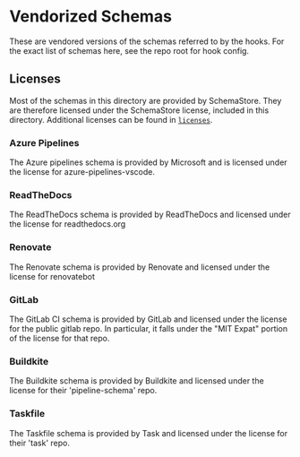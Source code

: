 # Vendorized Schemas

These are vendored versions of the schemas referred to by the hooks.
For the exact list of schemas here, see the repo root for hook config.

## Licenses

Most of the schemas in this directory are provided by SchemaStore. They are
therefore licensed under the SchemaStore license, included in this directory.
Additional licenses can be found in [`licenses`](licenses).

### Azure Pipelines

The Azure pipelines schema is provided by Microsoft and is licensed under the
license for azure-pipelines-vscode.

### ReadTheDocs

The ReadTheDocs schema is provided by ReadTheDocs and licensed under the
license for readthedocs.org

### Renovate

The Renovate schema is provided by Renovate and licensed under the license for
renovatebot

### GitLab

The GitLab CI schema is provided by GitLab and licensed under the license for
the public gitlab repo. In particular, it falls under the "MIT Expat" portion
of the license for that repo.

### Buildkite

The Buildkite schema is provided by Buildkite and licensed under the license
for their 'pipeline-schema' repo.

### Taskfile

The Taskfile schema is provided by Task and licensed under the license
for their 'task' repo.

